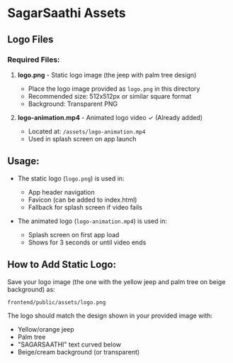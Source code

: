 # SagarSaathi Assets

## Logo Files

### Required Files:
1. **logo.png** - Static logo image (the jeep with palm tree design)
   - Place the logo image provided as `logo.png` in this directory
   - Recommended size: 512x512px or similar square format
   - Background: Transparent PNG

2. **logo-animation.mp4** - Animated logo video ✓ (Already added)
   - Located at: `/assets/logo-animation.mp4`
   - Used in splash screen on app launch

## Usage:
- The static logo (`logo.png`) is used in:
  - App header navigation
  - Favicon (can be added to index.html)
  - Fallback for splash screen if video fails
  
- The animated logo (`logo-animation.mp4`) is used in:
  - Splash screen on first app load
  - Shows for 3 seconds or until video ends

## How to Add Static Logo:
Save your logo image (the one with the yellow jeep and palm tree on beige background) as:
```
frontend/public/assets/logo.png
```

The logo should match the design shown in your provided image with:
- Yellow/orange jeep
- Palm tree
- "SAGARSAATHI" text curved below
- Beige/cream background (or transparent)
